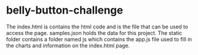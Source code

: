 # belly-button-challenge

The index.html is contains the html code and is the file that can be used to access the page. samples.json holds the data for this project. The static folder contains a folder named js which contains the app.js file used to fill in the charts and information on the index.html page.
